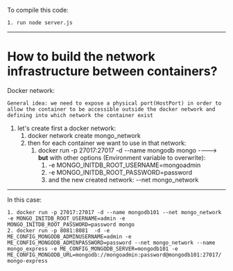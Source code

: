 To compile this code:


    1. run node server.js

--------------------------------------------------------

# How to build the network infrastructure between containers?

Docker network:

    General idea: we need to expose a physical port(HostPort) in order to allow the container to be accessible outside the docker network and defining into which network the container exist

1. let's create first a docker network:
    1. docker network create mongo_network
    2. then for each container we want to use in that network:
        1. docker run -p 27017:27017 -d --name mongodb mongo ----> **but** with other options (Environment variable to overwrite):
             1. -e MONGO_INITDB_ROOT_USERNAME=mongoadmin
             2. -e MONGO_INITDB_ROOT_PASSWORD=password
            3. and the new created network: --net mongo_network
--------------------------------------------------------
In this case:

    1. docker run -p 27017:27017 -d --name mongodb101 --net mongo_network -e MONGO_INITDB_ROOT_USERNAME=admin -e MONGO_INITDB_ROOT_PASSWORD=password mongo 
    2. docker run -p 8081:8081  -d -e ME_CONFIG_MONGODB_ADMINUSERNAME=admin -e ME_CONFIG_MONGODB_ADMINPASSWORD=password --net mongo_network --name mongo_express -e ME_CONFIG_MONGODB_SERVER=mongodb101 -e ME_CONFIG_MONGODB_URL=mongodb://mongoadmin:password@mongodb101:27017/   mongo-express




